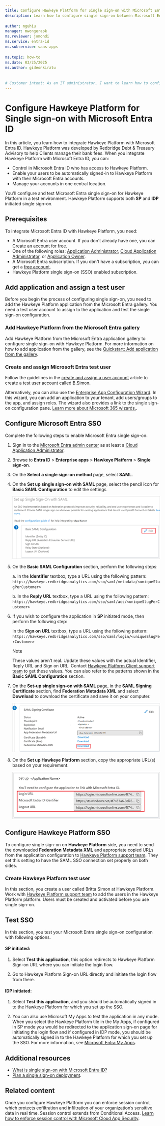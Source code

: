 ```yaml
---
title: Configure Hawkeye Platform for Single sign-on with Microsoft Entra ID
description: Learn how to configure single sign-on between Microsoft Entra ID and Hawkeye Platform.

author: nguhiu
manager: mwongerapk
ms.reviewer: jomondi
ms.service: entra-id
ms.subservice: saas-apps

ms.topic: how-to
ms.date: 03/25/2025
ms.author: gideonkiratu


# Customer intent: As an IT administrator, I want to learn how to configure single sign-on between Microsoft Entra ID and Hawkeye Platform so that I can control who has access to Hawkeye Platform, enable automatic sign-in with Microsoft Entra accounts, and manage my accounts in one central location.
---
```


# Configure Hawkeye Platform for Single sign-on with Microsoft Entra ID

In this article, you learn how to integrate Hawkeye Platform with Microsoft Entra ID. Hawkeye Platform was developed by Redbridge Debt & Treasury Advisory to help Clients manage their bank fees. When you integrate Hawkeye Platform with Microsoft Entra ID, you can:

* Control in Microsoft Entra ID who has access to Hawkeye Platform.
* Enable your users to be automatically signed-in to Hawkeye Platform with their Microsoft Entra accounts.
* Manage your accounts in one central location.

You'll configure and test Microsoft Entra single sign-on for Hawkeye Platform in a test environment. Hawkeye Platform supports both **SP** and **IDP** initiated single sign-on.

## Prerequisites

To integrate Microsoft Entra ID with Hawkeye Platform, you need:

* A Microsoft Entra user account. If you don't already have one, you can [Create an account for free](https://azure.microsoft.com/pricing/purchase-options/azure-account?cid=msft_learn).
* One of the following roles: [Application Administrator](/entra/identity/role-based-access-control/permissions-reference#application-administrator), [Cloud Application Administrator](/entra/identity/role-based-access-control/permissions-reference#cloud-application-administrator), or [Application Owner](/entra/fundamentals/users-default-permissions#owned-enterprise-applications).
* A Microsoft Entra subscription. If you don't have a subscription, you can get a [free account](https://azure.microsoft.com/pricing/purchase-options/azure-account?cid=msft_learn).
* Hawkeye Platform single sign-on (SSO) enabled subscription.

## Add application and assign a test user

Before you begin the process of configuring single sign-on, you need to add the Hawkeye Platform application from the Microsoft Entra gallery. You need a test user account to assign to the application and test the single sign-on configuration.

<a name='add-hawkeye-platform-from-the-azure-ad-gallery'></a>

### Add Hawkeye Platform from the Microsoft Entra gallery

Add Hawkeye Platform from the Microsoft Entra application gallery to configure single sign-on with Hawkeye Platform. For more information on how to add application from the gallery, see the [Quickstart: Add application from the gallery](~/identity/enterprise-apps/add-application-portal.md).

<a name='create-and-assign-azure-ad-test-user'></a>

### Create and assign Microsoft Entra test user

Follow the guidelines in the [create and assign a user account](~/identity/enterprise-apps/add-application-portal-assign-users.md) article to create a test user account called B.Simon.

Alternatively, you can also use the [Enterprise App Configuration Wizard](https://portal.office.com/AdminPortal/home?Q=Docs#/azureadappintegration). In this wizard, you can add an application to your tenant, add users/groups to the app, and assign roles. The wizard also provides a link to the single sign-on configuration pane. [Learn more about Microsoft 365 wizards.](/microsoft-365/admin/misc/azure-ad-setup-guides). 

<a name='configure-azure-ad-sso'></a>

## Configure Microsoft Entra SSO

Complete the following steps to enable Microsoft Entra single sign-on.

1. Sign in to the [Microsoft Entra admin center](https://entra.microsoft.com) as at least a [Cloud Application Administrator](~/identity/role-based-access-control/permissions-reference.md#cloud-application-administrator).
1. Browse to **Entra ID** > **Enterprise apps** > **Hawkeye Platform** > **Single sign-on**.
1. On the **Select a single sign-on method** page, select **SAML**.
1. On the **Set up single sign-on with SAML** page, select the pencil icon for **Basic SAML Configuration** to edit the settings.

   ![Screenshot shows how to edit Basic SAML Configuration.](common/edit-urls.png "Basic Configuration")

1. On the **Basic SAML Configuration** section, perform the following steps:

    a. In the **Identifier** textbox, type a URL using the following pattern:
    `https://hawkeye.redbridgeanalytics.com/sso/saml/metadata/<uniqueSlugPerCustomer>`

    b. In the **Reply URL** textbox, type a URL using the following pattern:
    `https://hawkeye.redbridgeanalytics.com/sso/saml/acs/<uniqueSlugPerCustomer>`

1. If you wish to configure the application in **SP** initiated mode, then perform the following step:

    In the **Sign on URL** textbox, type a URL using the following pattern:
    `https://hawkeye.redbridgeanalytics.com/sso/saml/login/<uniqueSlugPerCustomer>`

    > [!NOTE]
    > These values aren't real. Update these values with the actual Identifier, Reply URL and Sign on URL. Contact [Hawkeye Platform Client support team](mailto:casemanagement@redbridgedta.com) to get these values. You can also refer to the patterns shown in the **Basic SAML Configuration** section.

1. On the **Set-up single sign-on with SAML** page, in the **SAML Signing Certificate** section,  find **Federation Metadata XML** and select **Download** to download the certificate and save it on your computer.

    ![Screenshot shows the Certificate download link.](common/metadataxml.png "Certificate")

1. On the **Set up Hawkeye Platform** section, copy the appropriate URL(s) based on your requirement.

	![Screenshot shows to copy configuration appropriate URL.](common/copy-configuration-urls.png "Metadata")

## Configure Hawkeye Platform SSO

To configure single sign-on on **Hawkeye Platform** side, you need to send the downloaded **Federation Metadata XML** and appropriate copied URLs from the application configuration to [Hawkeye Platform support team](mailto:casemanagement@redbridgedta.com). They set this setting to have the SAML SSO connection set properly on both sides.

### Create Hawkeye Platform test user

In this section, you create a user called Britta Simon at Hawkeye Platform. Work with [Hawkeye Platform support team](mailto:casemanagement@redbridgedta.com) to add the users in the Hawkeye Platform platform. Users must be created and activated before you use single sign-on.

## Test SSO 

In this section, you test your Microsoft Entra single sign-on configuration with following options. 

#### SP initiated:

1. Select **Test this application**, this option redirects to Hawkeye Platform Sign-on URL where you can initiate the login flow.  

1. Go to Hawkeye Platform Sign-on URL directly and initiate the login flow from there.

#### IDP initiated:

1. Select **Test this application**, and you should be automatically signed in to the Hawkeye Platform for which you set up the SSO. 

1. You can also use Microsoft My Apps to test the application in any mode. When you select the Hawkeye Platform tile in the My Apps, if configured in SP mode you would be redirected to the application sign-on page for initiating the login flow and if configured in IDP mode, you should be automatically signed in to the Hawkeye Platform for which you set up the SSO. For more information, see [Microsoft Entra My Apps](/azure/active-directory/manage-apps/end-user-experiences#azure-ad-my-apps).

## Additional resources

* [What is single sign-on with Microsoft Entra ID?](~/identity/enterprise-apps/what-is-single-sign-on.md)
* [Plan a single sign-on deployment](~/identity/enterprise-apps/plan-sso-deployment.md).

## Related content

Once you configure Hawkeye Platform you can enforce session control, which protects exfiltration and infiltration of your organization’s sensitive data in real time. Session control extends from Conditional Access. [Learn how to enforce session control with Microsoft Cloud App Security](/cloud-app-security/proxy-deployment-aad).
